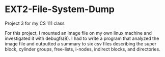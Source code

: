 # EXT2-File-System-Dump
Project 3 for my CS 111 class

For this project, I mounted an image file on my own linux machine and investigated it with debugfs(8). I had to write a program that analyzed the image file and outputted a summary to six csv files describing the super block, cylinder groups, free-lists, i-nodes, indirect blocks, and directories. 
